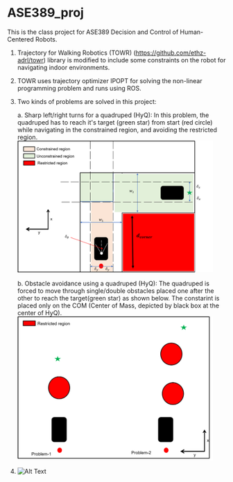 # ASE389_proj
This is the class project for ASE389 Decision and Control of Human-Centered Robots.

1. Trajectory for Walking Robotics (TOWR) (https://github.com/ethz-adrl/towr) library is modified to include some constraints on the robot for navigating indoor environments.
2. TOWR uses trajectory optimizer IPOPT for solving the non-linear programming problem and runs using ROS.
3. Two kinds of problems are solved in this project:

    a. Sharp left/right turns for a quadruped (HyQ):
        In this problem, the quadruped has to reach it's target (green star) from start (red circle) while navigating in the constrained region, and avoiding the           restricted region.
                   <img src="https://github.com/shubhamsingh91/ASE_389proj/blob/master/catkin_ws/images/proba.png" width="450">


    b. Obstacle avoidance using a quadruped (HyQ):
       The quadruped is forced to move through single/double obstacles placed one after the other to reach the target(green star) as shown below. The constarint is placed only on the COM (Center          of Mass, depicted by black box at the center of HyQ).
               <img src="https://github.com/shubhamsingh91/ASE_389proj/blob/master/catkin_ws/images/probb.png" width="450">


5. ![Alt Text](https://media.giphy.com/media/vFKqnCdLPNOKc/giphy.gif)


